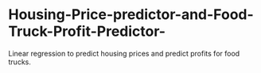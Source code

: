 # Housing-Price-predictor-and-Food-Truck-Profit-Predictor-
Linear regression to predict housing prices and predict profits for food trucks. 
